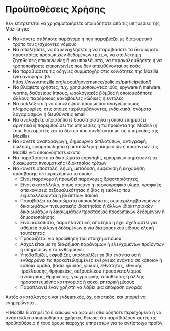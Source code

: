 # Προϋποθέσεις Χρήσης

Δεν επιτρέπεται να χρησιμοποιήσετε οποιαδήποτε από τις υπηρεσίες της Mozilla για:

* Να κάνετε οτιδήποτε παράνομο ή που παραβιάζει με διαφορετικό τρόπο τους ισχύοντες νόμους
* Να απειλήσετε, να παρενοχλήσετε ή να παραβιάσετε τα δικαιώματα προστασίας προσωπικών 
δεδομένων τρίτων, να στείλετε μη ζητηθείσες επικοινωνίες ή να υποκλέψετε, να παρακολουθήσετε ή να τροποποιήσετε επικοινωνίες που δεν απευθύνονται σε εσάς
* Να παραβιάσετε τις οδηγίες συμμετοχής στις κοινότητες της Mozilla (για αναφορά, βλ. 
<https://www.mozilla.org/about/governance/policies/participation/>)
* Να βλάψετε χρήστες, π.χ. χρησιμοποιώντας ιούς, spyware ή malware, worms, δούρειους 
ίππους, ωρολογιακές βόμβες ή οποιουσδήποτε άλλους παρόμοιους κακόβουλες κώδικες ή εντολές
*	Να συλλέξετε ή να υποκλέψετε προσωπικά αναγνωρίσιμες πληροφορίες, στις οποίες περιλαμβάνονται, ενδεικτικά, ονόματα λογαριασμών ή διευθύνσεις email
* Να αναλάβετε οποιαδήποτε δραστηριότητα η οποία επηρεάζει αρνητικά ή παρεμποδίσει 
τις υπηρεσίες ή τα προϊόντα της Mozilla (ή τους διακομιστές και τα δίκτυα που συνδέονται με τις υπηρεσίες της Mozilla)
* Να κάνετε αναπαραγωγή, δημιουργία διπλοτύπων, αντιγραφή, πώληση, αγοραπωλησία ή μεταπώληση 
υπηρεσιών ή προϊόντων της Mozilla για οποιονδήποτε σκοπό
* Να παραβιάσετε τα δικαιώματα copyright, εμπορικών σημάτων ή τα δικαιώματα πνευματικής 
ιδιοκτησίας τρίτων
* Να κάνετε αποστολή, λήψη, μετάδοση, εμφάνιση ή εκχώρηση πρόσβασης σε περιεχόμενο το οποίο:
    * Είναι παράνομο ή προωθεί παράνομες δραστηριότητες
    * Είναι ακατάλληλο, όπως άσεμνο ή πορνογραφικό υλικό, γραφικές απεικονίσεις σεξουαλικότητας ή βίας ή εικόνες που εκμεταλλεύονται ή βλάπτουν παιδιά
    * Παραβιάζει τα δικαιώματα οποιουδήποτε, συμπεριλαμβανομένων δικαιωμάτων πνευματικής ιδιοκτησίας ή άλλων ιδιοκτησιακών δικαιωμάτων ή δικαιωμάτων προστασίας προσωπικών δεδομένων ή δημοσιοποίησης
    * Είναι κακόπιστο, παραπλανητικό, απατηλό ή έχει σχεδιαστεί για αθέμιτη συλλογή δεδομένων ή για διαφορετικού είδους κλοπή ταυτότητας
    * Προορίζεται για προώθηση του στοιχηματισμού
    * Ασχολείται με τη διαφήμιση παράνομων ή ελεγχόμενων προϊόντων ή υπηρεσιών ή τα ενθαρρύνει
    * Υποβαθμίζει, εκφοβίζει, υποδαυλίζει τη βία ενάντια σε ή ενθαρρύνει τις προκατειλημμένες ενέργειες ενάντια σε κάποιον ή κάποια ομάδα, βάσει ηλικίας, φύλου, εθνότητας, εθνικής προέλευσης, θρησκείας, σεξουαλικού προσανατολισμού, αναπηρίας, θρησκείας, γεωγραφικής τοποθεσίας ή άλλης προστατευμένης κατηγορίας ή ασκεί ρητορική μίσους
    * Παραπλανεί έναν χρήστη να λάβει μια απόφαση αγοράς

Αυτός ο κατάλογος είναι ενδεικτικός, όχι οριστικός, και μπορεί να ενημερώνεται.

Η Mozilla διατηρεί το δικαίωμα να αφαιρεί οποιοδήποτε περιεχόμενο ή να αναστέλλει οποιουσδήποτε χρήστες θεωρεί ότι παραβιάζουν αυτές τις προϋποθέσεις ή τους όρους παροχής υπηρεσιών για το αντίστοιχο προϊόν. 
